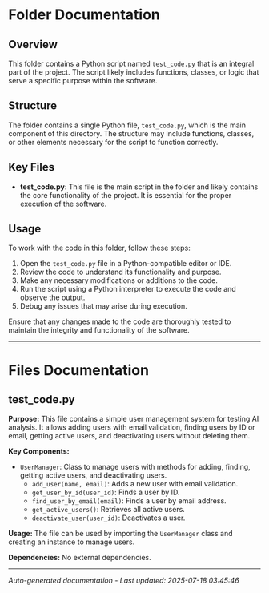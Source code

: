 # Folder Documentation

## Overview
This folder contains a Python script named `test_code.py` that is an integral part of the project. The script likely includes functions, classes, or logic that serve a specific purpose within the software.

## Structure
The folder contains a single Python file, `test_code.py`, which is the main component of this directory. The structure may include functions, classes, or other elements necessary for the script to function correctly.

## Key Files
- **test_code.py**: This file is the main script in the folder and likely contains the core functionality of the project. It is essential for the proper execution of the software.

## Usage
To work with the code in this folder, follow these steps:
1. Open the `test_code.py` file in a Python-compatible editor or IDE.
2. Review the code to understand its functionality and purpose.
3. Make any necessary modifications or additions to the code.
4. Run the script using a Python interpreter to execute the code and observe the output.
5. Debug any issues that may arise during execution.

Ensure that any changes made to the code are thoroughly tested to maintain the integrity and functionality of the software.

---

# Files Documentation

## test_code.py

**Purpose:** This file contains a simple user management system for testing AI analysis. It allows adding users with email validation, finding users by ID or email, getting active users, and deactivating users without deleting them.

**Key Components:**
- `UserManager`: Class to manage users with methods for adding, finding, getting active users, and deactivating users.
  - `add_user(name, email)`: Adds a new user with email validation.
  - `get_user_by_id(user_id)`: Finds a user by ID.
  - `find_user_by_email(email)`: Finds a user by email address.
  - `get_active_users()`: Retrieves all active users.
  - `deactivate_user(user_id)`: Deactivates a user.
  
**Usage:** The file can be used by importing the `UserManager` class and creating an instance to manage users.

**Dependencies:** No external dependencies.

---
*Auto-generated documentation - Last updated: 2025-07-18 03:45:46*
